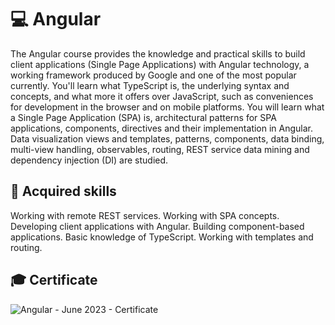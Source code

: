 # 💻 Angular

The Angular course provides the knowledge and practical skills to build client applications (Single Page Applications) with Angular technology, a working framework produced by Google and one of the most popular currently. You'll learn what TypeScript is, the underlying syntax and concepts, and what more it offers over JavaScript, such as conveniences for development in the browser and on mobile platforms. You will learn what a Single Page Application (SPA) is, architectural patterns for SPA applications, components, directives and their implementation in Angular. Data visualization views and templates, patterns, components, data binding, multi-view handling, observables, routing, REST service data mining and dependency injection (DI) are studied.

## 🚀 Acquired skills

Working with remote REST services.
Working with SPA concepts.
Developing client applications with Angular.
Building component-based applications.
Basic knowledge of TypeScript.
Working with templates and routing.

## 🎓 Certificate
![Angular - June 2023 - Certificate](https://github.com/yuchormanski/SoftUni/assets/693307/df49b9ed-8ef1-4c65-a901-8ad75ed98bd9)
